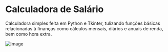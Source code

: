 # Calculadora de Salário

Calculadora simples feita em Python e Tkinter, tulizando funções básicas relacionadas à finanças como cálculos mensais, diários e anuais de renda, bem como hora extra. 

![image](https://user-images.githubusercontent.com/107516003/181821461-229d8fe5-c258-4183-b720-022e89abdbce.png)

